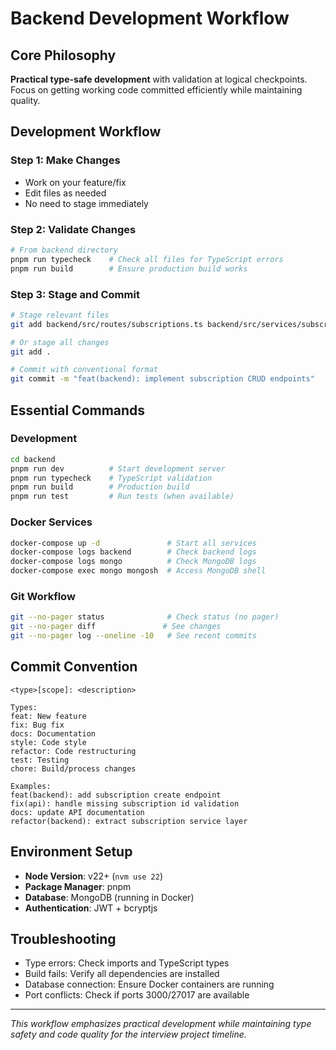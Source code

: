 # Backend Development Workflow

## Core Philosophy
**Practical type-safe development** with validation at logical checkpoints. Focus on getting working code committed efficiently while maintaining quality.

## Development Workflow

### Step 1: Make Changes
- Work on your feature/fix
- Edit files as needed
- No need to stage immediately

### Step 2: Validate Changes
```bash
# From backend directory
pnpm run typecheck    # Check all files for TypeScript errors
pnpm run build        # Ensure production build works
```

### Step 3: Stage and Commit
```bash
# Stage relevant files
git add backend/src/routes/subscriptions.ts backend/src/services/subscription.ts

# Or stage all changes
git add .

# Commit with conventional format
git commit -m "feat(backend): implement subscription CRUD endpoints"
```

## Essential Commands

### Development
```bash
cd backend
pnpm run dev          # Start development server
pnpm run typecheck    # TypeScript validation
pnpm run build        # Production build
pnpm run test         # Run tests (when available)
```

### Docker Services
```bash
docker-compose up -d               # Start all services
docker-compose logs backend        # Check backend logs
docker-compose logs mongo          # Check MongoDB logs
docker-compose exec mongo mongosh  # Access MongoDB shell
```

### Git Workflow
```bash
git --no-pager status              # Check status (no pager)
git --no-pager diff               # See changes
git --no-pager log --oneline -10   # See recent commits
```

## Commit Convention
```
<type>[scope]: <description>

Types:
feat: New feature
fix: Bug fix
docs: Documentation
style: Code style
refactor: Code restructuring
test: Testing
chore: Build/process changes

Examples:
feat(backend): add subscription create endpoint
fix(api): handle missing subscription id validation
docs: update API documentation
refactor(backend): extract subscription service layer
```

## Environment Setup
- **Node Version**: v22+ (`nvm use 22`)
- **Package Manager**: pnpm
- **Database**: MongoDB (running in Docker)
- **Authentication**: JWT + bcryptjs

## Troubleshooting
- Type errors: Check imports and TypeScript types
- Build fails: Verify all dependencies are installed
- Database connection: Ensure Docker containers are running
- Port conflicts: Check if ports 3000/27017 are available

---

*This workflow emphasizes practical development while maintaining type safety and code quality for the interview project timeline.*